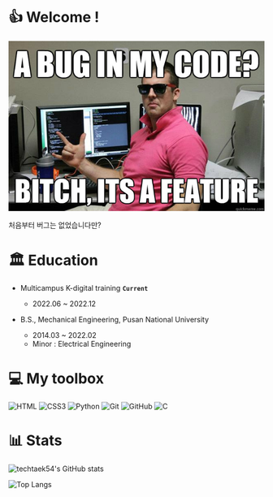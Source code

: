 # 👍 Welcome !

![nobug](README.assets/nobug.jpg)



<div>처음부터 버그는 없었습니다만?</div>



# 🏛 Education

- Multicampus K-digital training  **`Current`**

  - 2022.06 ~ 2022.12

    

- B.S., Mechanical Engineering, Pusan National University

  - 2014.03 ~ 2022.02
  - Minor : Electrical Engineering



# 💻 My toolbox

<img alt="HTML" src ="https://img.shields.io/badge/HTML5-E34F26.svg?&style=for-the-badge&logo=HTML5&logoColor=white"/>     <img alt="CSS3" src ="https://img.shields.io/badge/CSS3-1572B6.svg?&style=for-the-badge&logo=CSS3&logoColor=white"/>     <img alt="Python" src ="https://img.shields.io/badge/Python-3776AB.svg?&style=for-the-badge&logo=Python&logoColor=white"/>     <img alt="Git" src ="https://img.shields.io/badge/Git-F05032.svg?&style=for-the-badge&logo=Git&logoColor=white"/>     <img alt="GitHub" src ="https://img.shields.io/badge/GitHub-181717.svg?&style=for-the-badge&logo=GitHub&logoColor=white"/>     <img alt="C" src ="https://img.shields.io/badge/C-A8B9CC.svg?&style=for-the-badge&logo=C&logoColor=white"/>





# 📊 Stats

![techtaek54's GitHub stats](https://github-readme-stats.vercel.app/api?username=techtaek54&show_icons=true&theme=tokyonight)



![Top Langs](https://github-readme-stats.vercel.app/api/top-langs/?username=techtaek54&layout=compact&theme=tokyonight)


